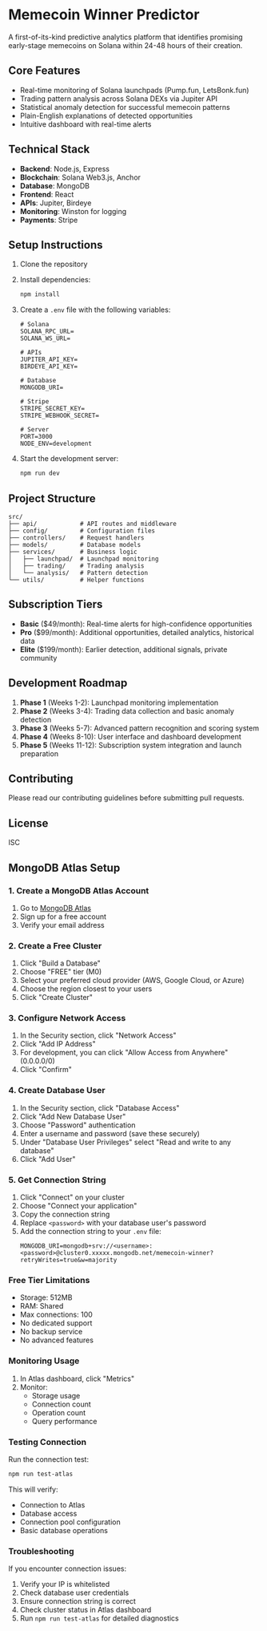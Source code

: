 # Memecoin Winner Predictor

A first-of-its-kind predictive analytics platform that identifies promising early-stage memecoins on Solana within 24-48 hours of their creation.

## Core Features

- Real-time monitoring of Solana launchpads (Pump.fun, LetsBonk.fun)
- Trading pattern analysis across Solana DEXs via Jupiter API
- Statistical anomaly detection for successful memecoin patterns
- Plain-English explanations of detected opportunities
- Intuitive dashboard with real-time alerts

## Technical Stack

- **Backend**: Node.js, Express
- **Blockchain**: Solana Web3.js, Anchor
- **Database**: MongoDB
- **Frontend**: React
- **APIs**: Jupiter, Birdeye
- **Monitoring**: Winston for logging
- **Payments**: Stripe

## Setup Instructions

1. Clone the repository
2. Install dependencies:
   ```bash
   npm install
   ```
3. Create a `.env` file with the following variables:
   ```
   # Solana
   SOLANA_RPC_URL=
   SOLANA_WS_URL=
   
   # APIs
   JUPITER_API_KEY=
   BIRDEYE_API_KEY=
   
   # Database
   MONGODB_URI=
   
   # Stripe
   STRIPE_SECRET_KEY=
   STRIPE_WEBHOOK_SECRET=
   
   # Server
   PORT=3000
   NODE_ENV=development
   ```

4. Start the development server:
   ```bash
   npm run dev
   ```

## Project Structure

```
src/
├── api/            # API routes and middleware
├── config/         # Configuration files
├── controllers/    # Request handlers
├── models/         # Database models
├── services/       # Business logic
│   ├── launchpad/  # Launchpad monitoring
│   ├── trading/    # Trading analysis
│   └── analysis/   # Pattern detection
└── utils/          # Helper functions
```

## Subscription Tiers

- **Basic** ($49/month): Real-time alerts for high-confidence opportunities
- **Pro** ($99/month): Additional opportunities, detailed analytics, historical data
- **Elite** ($199/month): Earlier detection, additional signals, private community

## Development Roadmap

1. **Phase 1** (Weeks 1-2): Launchpad monitoring implementation
2. **Phase 2** (Weeks 3-4): Trading data collection and basic anomaly detection
3. **Phase 3** (Weeks 5-7): Advanced pattern recognition and scoring system
4. **Phase 4** (Weeks 8-10): User interface and dashboard development
5. **Phase 5** (Weeks 11-12): Subscription system integration and launch preparation

## Contributing

Please read our contributing guidelines before submitting pull requests.

## License

ISC

## MongoDB Atlas Setup

### 1. Create a MongoDB Atlas Account
1. Go to [MongoDB Atlas](https://www.mongodb.com/cloud/atlas/register)
2. Sign up for a free account
3. Verify your email address

### 2. Create a Free Cluster
1. Click "Build a Database"
2. Choose "FREE" tier (M0)
3. Select your preferred cloud provider (AWS, Google Cloud, or Azure)
4. Choose the region closest to your users
5. Click "Create Cluster"

### 3. Configure Network Access
1. In the Security section, click "Network Access"
2. Click "Add IP Address"
3. For development, you can click "Allow Access from Anywhere" (0.0.0.0/0)
4. Click "Confirm"

### 4. Create Database User
1. In the Security section, click "Database Access"
2. Click "Add New Database User"
3. Choose "Password" authentication
4. Enter a username and password (save these securely)
5. Under "Database User Privileges" select "Read and write to any database"
6. Click "Add User"

### 5. Get Connection String
1. Click "Connect" on your cluster
2. Choose "Connect your application"
3. Copy the connection string
4. Replace `<password>` with your database user's password
5. Add the connection string to your `.env` file:
   ```
   MONGODB_URI=mongodb+srv://<username>:<password>@cluster0.xxxxx.mongodb.net/memecoin-winner?retryWrites=true&w=majority
   ```

### Free Tier Limitations
- Storage: 512MB
- RAM: Shared
- Max connections: 100
- No dedicated support
- No backup service
- No advanced features

### Monitoring Usage
1. In Atlas dashboard, click "Metrics"
2. Monitor:
   - Storage usage
   - Connection count
   - Operation count
   - Query performance

### Testing Connection
Run the connection test:
```bash
npm run test-atlas
```

This will verify:
- Connection to Atlas
- Database access
- Connection pool configuration
- Basic database operations

### Troubleshooting
If you encounter connection issues:
1. Verify your IP is whitelisted
2. Check database user credentials
3. Ensure connection string is correct
4. Check cluster status in Atlas dashboard
5. Run `npm run test-atlas` for detailed diagnostics


